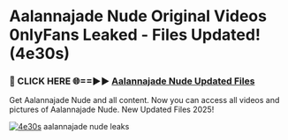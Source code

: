 # Aalannajade Nude Original Videos 0nlyFans Leaked - Files Updated! (4e30s)

<h3>🔴 CLICK HERE 🌐==►► <a href="https://tinyurl.com/5h6xmrr3" rel="nofollow">Aalannajade Nude Updated Files</a></h3>

Get Aalannajade Nude and all content. Now you can access all videos and pictures of Aalannajade Nude. New Updated Files 2025!

[![4e30s](https://i.imgur.com/KVD873Z.gif)](https://tinyurl.com/5h6xmrr3)
aalannajade nude leaks